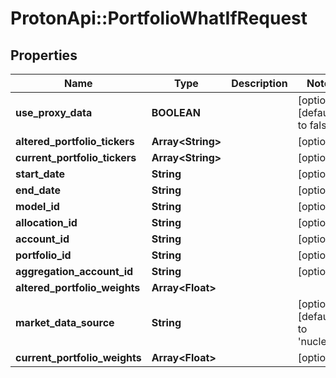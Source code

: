 # ProtonApi::PortfolioWhatIfRequest

## Properties
Name | Type | Description | Notes
------------ | ------------- | ------------- | -------------
**use_proxy_data** | **BOOLEAN** |  | [optional] [default to false]
**altered_portfolio_tickers** | **Array&lt;String&gt;** |  | [optional] 
**current_portfolio_tickers** | **Array&lt;String&gt;** |  | [optional] 
**start_date** | **String** |  | [optional] 
**end_date** | **String** |  | [optional] 
**model_id** | **String** |  | [optional] 
**allocation_id** | **String** |  | [optional] 
**account_id** | **String** |  | [optional] 
**portfolio_id** | **String** |  | [optional] 
**aggregation_account_id** | **String** |  | [optional] 
**altered_portfolio_weights** | **Array&lt;Float&gt;** |  | 
**market_data_source** | **String** |  | [optional] [default to &#39;nucleus&#39;]
**current_portfolio_weights** | **Array&lt;Float&gt;** |  | [optional] 


